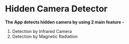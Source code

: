 # Hidden Camera Detector
**The App detects hidden camera by using 2 main feature -**
1) Detection by Infrared Camera
2) Detection by Magnetic Radiation

